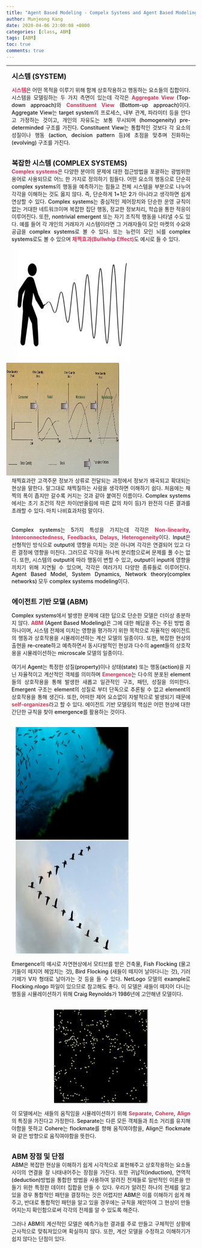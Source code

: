 ```yaml
---
title: "Agent Based Modeling - Compelx Systems and Agent Based Modeling"
author: Munjeong Kang
date: 2020-04-06 23:00:08 +0800
categories: [class, ABM]
tags: [ABM]
toc: true
comments: true
---
```

-----
<span style = "font-weight:700; font-size:1.3em; margin-left: 0.8em; margin-right: 1em;">
시스템 (SYSTEM)
</span>
<br>
<div style = "font-weight:500; font-size:1.0em; margin-left: 1em; margin-right: 1em;text-align:justify; ">

<b style = "color:#d7385e;font-size:1.2">시스템</b>은 어떤 목적을 이루기 위해 함께 상호작용하고 행동하는 요소들의 집합이다. 시스템을 모델링하는 두 가지 측면이 있는데 각각은 <b style = "color:#d7385e;font-size:1.2">Aggregate View</b> (Top-down approach)와 <b style = "color:#d7385e;font-size:1.2">Constituent View</b> (Bottom-up approach)이다. Aggregate View는 target system의 프로세스, 내부 관계, 파라미터 등을 안다고 가정하는 것이고, 개인의 자유도는 보통 무시되며 (homogeneity) pre-determinded 구조를 가진다. Constituent View는 통합적인 것보다 각 요소의 성질이나 행동 (action, decision pattern 등)에 초점을 맞추며 진화하는 (evolving) 구조를 가진다.  
</div>
<br>
<span style = "font-weight:700; font-size:1.3em; margin-left: 0.8em; margin-right: 1em;">
복잡한 시스템 (COMPLEX SYSTEMS)
</span>
<br>
<div style = "font-weight:500; font-size:1.0em; margin-left: 1em; margin-right: 1em;text-align:justify; ">
<b style = "color:#d7385e;font-size:1.2">Complex systems</b>은 다양한 분야의 문제에 대한 접근방법을 포괄하는 광범위한 용어로 사용되므로 어느 한 가지로 정의하기 힘들다. 어떤 요소의 행동으로 단순히 complex systems의 행동을 예측하기는 힘들고 전체 시스템을 부분으로 나누어 각각을 이해하는 것도 옳지 않다. 즉, 단순하게 1+1은 2가 아니라고 생각하면 쉽게 연상할 수 있다. Complex systems는 중심적인 제어장치와 단순한 운영 규칙이 없는 거대한 네트워크이며 복잡한 집단 행동, 정교한 정보처리, 학습을 통한 적응이 이루어진다. 또한, nontrivial emergent 또는 자기 조직적 행동을 나타낼 수도 있다. 예를 들어 각 개인의 거래자가 시스템이라면 그 거래자들이 모인 마켓의 수요와 공급을 complex systems로 볼 수 있다. 또는 뉴런이 모인 뇌를 complex systems로도 볼 수 있으며 <b style = "color:#d7385e;font-size:1.2">채찍효과(Bullwhip Effect)</b>도 예시로 들 수 있다. 
<br><br>

</div>

<div style="display: inline-block; margin-left: 2em; margin-right: 0.5em; ">
<img src="/images/post_img/NL9.png" width="300" height="300"  >
</div>
<div style="display: inline-block; margin-right: 2 em; ">
<img src="/images/post_img/NL8.jpg" width="300" height="300" >
</div>


<div style = "font-weight:500; font-size:1.0em; margin-left: 1em; margin-right: 1em;text-align:justify; ">
채찍효과란 고객주문 정보가 상류로 전달되는 과정에서 정보가 왜곡되고 확대되는 현상을 말한다. 말그대로 채찍질하는 사람을 생각하면 이해하기 쉽다. 처음에는 채찍의 폭이 좁지만 갈수록 커지는 것과 같아 붙여진 이름이다. Complex systems에서는 초기 조건의 작은 차이(반올림에 따른 값의 차이 등)가 완전히 다른 결과를 초래할 수 있다. 마치 나비효과처럼 말이다. 
<br><br>

Complex systems는 5가지 특성을 가지는데 각각은 <b style = "color:#d7385e;font-size:1.2">Non-linearity</b>, <b style = "color:#d7385e;font-size:1.2">Interconnectedness</b>, <b style = "color:#d7385e;font-size:1.2">Feedbacks</b>, <b style = "color:#d7385e;font-size:1.2">Delays</b>, <b style = "color:#d7385e;font-size:1.2">Heterogeneity</b>이다. Input은 선형적인 방식으로 output에 영향을 미치는 것은 아니며 각각은 연결되어 있고 다른 결정에 영향을 미친다. 그러므로 각각을 하나씩 분리함으로써 문제를 풀 수는 없다. 또한, 시스템의 output에 따라 행동이 변할 수 있고, output이 input에 영향을 끼치기 위해 지연될 수 있으며, 각각은 여러가지 다양한 종류들로 이루어진다. Agent Based Model, System Dynamics, Network theory(complex networks) 모두 complex systems modeling이다.

</div>
<br>
<span style = "font-weight:700; font-size:1.3em; margin-left: 0.8em; margin-right: 1em;">
에이전트 기반 모델 (ABM)
</span>
<br>
<div style = "font-weight:500; font-size:1.0em; margin-left: 1em; margin-right: 1em;text-align:justify; ">

Complex systems에서 발생한 문제에 대한 답으로 단순한 모델은 더이상 충분하지 않다. <b style = "color:#d7385e;font-size:1.2">ABM</b> (Agent Based Modeling)은 그에 대한 해답을 주는 주된 방법 중 하나이며, 시스템 전체에 미치는 영향을 평가하기 위한 목적으로 자율적인 에이전트의 행동과 상호작용을 시뮬레이션하는 계산 모델의 일종이다. 또한, 복잡한 현상의 출현을 re-create하고 예측하면서 동시다발적인 현상과 다수의 agent들의 상호작용을 시뮬레이션하는 microscale 모델의 일종이다. 
<br><br>
여기서 Agent는 특정한 성질(property)이나 상태(state) 또는 행동(action)을 지닌 자율적이고 계산적인 객체를 의미하며 <b style = "color:#d7385e;font-size:1.2">Emergence</b>는 다수의 분포된 element들의 상호작용을 통해 발생한 새롭고 일관적인 구조, 패턴, 성질을 의미한다. Emergent 구조는 element의 성질로 부터 단독으로 추론될 수 없고 element의 상호작용을 통해 생긴다. 또한, 어떠한 제어 요소없이 자발적으로 발생되기 때문에 <b style = "color:#d7385e;font-size:1.2">self-organizes</b>라고 할 수 있다. 에이전트 기반 모델링의 핵심은 어떤 현상에 대한 간단한 규칙을 찾아 emergence를 활용하는 것이다. 
<br><br>

<div style="display: inline-block; margin-left: 0.75em; ">
<img src="/images/post_img/fish-flocking.jpg" width="300" height="300"  >
</div>
<div style="display: inline-block; margin-left: 0.75em; ">
<img src="/images/post_img/v_shape.jpg" width="300" height="300" >
</div>

Emergence의 예시로 자연현상에서 모티브를 받은 건축물, Fish Flocking (물고기들이 떼지어 헤엄치는 것), Bird Flocking (새들이 떼지어 날아다니는 것), 기러기떼가 V자 형태로 날아가는 것 등을 들 수 있다. NetLogo 모델의 example로 Flocking.nlogo 파일이 있으므로 참고해도 좋다. 이 모델은 새들이 떼지어 다니는 행동을 시뮬레이션하기 위해 Craig Reynolds가 1986년에 고안해낸 모델이다.
<br><br>
<p align="center">
<img src="/images/post_img/flocking.gif" width="250" height="250" >
</p>

이 모델에서는 새들의 움직임을 시뮬레이션하기 위해 <b style = "color:#d7385e;font-size:1.2">Separate</b>, <b style = "color:#d7385e;font-size:1.2">Cohere</b>, <b style = "color:#d7385e;font-size:1.2">Align</b>의 특징을 가진다고 가정한다. Separate는 다른 모든 객체들과 최소 거리를 유지해야함을 뜻하고 Cohere는 flockmate를 향해 움직여야함을, Align은 flockmate와 같은 방향으로 움직여야함을 뜻한다. 
<br><br>
</div>
<span style = "font-weight:700; font-size:1.3em; margin-left: 0.8em; margin-right: 1em;">
ABM 장점 및 단점 
</span>
<div style = "font-weight:500; font-size:1.0em; margin-left: 1em; margin-right: 1em;text-align:justify; ">
ABM은 복잡한 현상을 이해하기 쉽게 시각적으로 표현해주고 상호작용하는 요소들 사이의 연결을 잘 나태내어주는 장점을 가진다. 또한 귀납적(induction), 연역적(deduction)방법을 통합한 방법을 사용하여 알려진 전제들로 일반적인 이론을 만들기 위한 특정한 데이터 집합을 만들 수 있다. 우리가 알려진 하나의 전제를 알고 있을 경우 통합적인 패턴을 결정하는 것은 어렵지만 ABM은 이를 이해하기 쉽게 해주고, 반대로 통합적인 패턴을 알고 있을 경우에는 규칙을 제안하여 그 현상이 만들어지는지 확인함으로써 각각의 전제를 알 수 있도록 해준다. 
<br><br>
그러나 ABM의 계산적인 모델은 예측가능한 결과를 주로 만들고 구체적인 상황에 근사적으로 맞춰져있으며 확실하지 않다. 또한, 계산 모델을 수정하고 이해하기가 쉽지 않다는 단점이 있다.
<br><br>